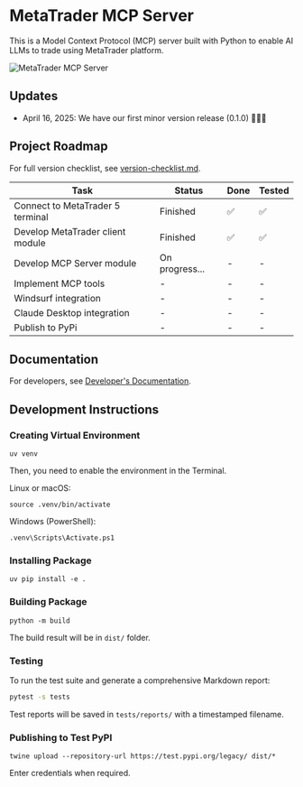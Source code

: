 # MetaTrader MCP Server

This is a Model Context Protocol (MCP) server built with Python to enable AI LLMs to trade using MetaTrader platform.

![MetaTrader MCP Server](https://yvkbpmmzjmfqjxusmyop.supabase.co/storage/v1/object/public/github//metatrader-mcp-server-1.png)

## Updates

- April 16, 2025: We have our first minor version release (0.1.0) 🎉🎉🎉

## Project Roadmap

For full version checklist, see [version-checklist.md](docs/roadmap/version-checklist.md).

| Task | Status | Done | Tested |
|------|--------|------|--------|
| Connect to MetaTrader 5 terminal | Finished | ✅ | ✅ |
| Develop MetaTrader client module | Finished | ✅ | ✅ |
| Develop MCP Server module | On progress... | - | - |
| Implement MCP tools | - | - | - |
| Windsurf integration | - | - | - |
| Claude Desktop integration | - | - | - |
| Publish to PyPi | - | - | - |

## Documentation

For developers, see [Developer's Documentation](docs/README.md).

## Development Instructions

### Creating Virtual Environment

```
uv venv
```

Then, you need to enable the environment in the Terminal.

Linux or macOS:
```
source .venv/bin/activate
```

Windows (PowerShell):
```
.venv\Scripts\Activate.ps1
```

### Installing Package

```
uv pip install -e .
```

### Building Package

```
python -m build
```

The build result will be in `dist/` folder.

### Testing

To run the test suite and generate a comprehensive Markdown report:

```bash
pytest -s tests
```

Test reports will be saved in `tests/reports/` with a timestamped filename.

### Publishing to Test PyPI

```
twine upload --repository-url https://test.pypi.org/legacy/ dist/*
```

Enter credentials when required.
